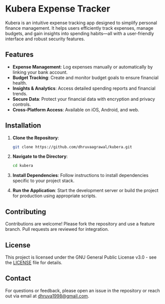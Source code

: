 # Kubera Expense Tracker

Kubera is an intuitive expense tracking app designed to simplify personal finance management. It helps users efficiently track expenses, manage budgets, and gain insights into spending habits—all with a user-friendly interface and robust security features.

## Features

-   **Expense Management**: Log expenses manually or automatically by linking your bank account.
-   **Budget Tracking**: Create and monitor budget goals to ensure financial health.
-   **Insights & Analytics**: Access detailed spending reports and financial trends.
-   **Secure Data**: Protect your financial data with encryption and privacy controls.
-   **Cross-Platform Access**: Available on iOS, Android, and web.

## Installation

1. **Clone the Repository**:

    ```bash
    git clone https://github.com/dhruvaagrawal/kubera.git
    ```

2. **Navigate to the Directory**:

    ```bash
    cd kubera
    ```

3. **Install Dependencies**:
   Follow instructions to install dependencies specific to your project stack.

4. **Run the Application**:
   Start the development server or build the project for production using appropriate scripts.

## Contributing

Contributions are welcome! Please fork the repository and use a feature branch. Pull requests are reviewed for integration.

## License

This project is licensed under the GNU General Public License v3.0 - see the [LICENSE](LICENSE) file for details.

## Contact

For questions or feedback, please open an issue in the repository or reach out via email at [dhruva1998@gmail.com](mailto:dhruva1998@gmail.com).
